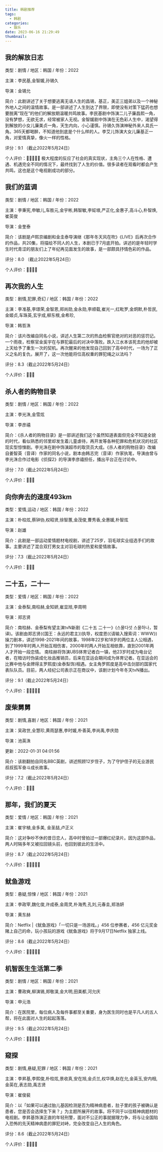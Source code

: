 ```yaml
---
title: 韩剧推荐
tags:
  - 韩剧
categories:
  - 娱乐
date: 2023-06-16 21:29:49
thumbnail:
---
```

## 我的解放日志

类型：剧情 / 地区：韩国 / 年份：2022

主演：李民基,金智媛,孙锡久

导演：金锡允

简介：此剧讲述了关于想要逃离无语人生的昌锡，基正，美正三姐弟以及一个神秘外地人之间的温情故事。是一部讲述了人生到达了界限，即使没有对策下猛药也想要脱离“现在”的他们的解放期温暖共鸣故事。李民基剧中饰演二儿子廉昌熙一角，没有梦想，无欲无求，经常被家人无视。金智媛剧中饰演在无色彩人生中，渴望得到解放的小女儿廉美贞一角，天生内向，小心谨慎。孙锡久饰演神秘外来人具氏一角。365天都喝醉，不知道他到底是个什么样的人。李艾儿饰演大女儿廉基正一角，对爱情真挚，像火一样的性格。

评分：9.1 （截止2022年5月24日）

个人评价：🌟🌟🌟🌟🌟 极大程度的反应了社会的真实现状，主角三个人在性格、遭遇、机遇完全不同的情况下，最终找到了人生的价值。很多读者在观看时都会产生共鸣，这也是这个电视剧成功的部分。

## 我们的蓝调

类型：剧情 / 地区：韩国 / 年份：2022

主演：李秉宪,申敏儿,车胜元,金宇彬,韩智敏,李姃垠,严正化,金惠子,高斗心,朴智焕,崔英俊

导演：金奎泰

简介：该剧是卢熙京编剧和金圭泰导演继《那年冬天风在吹》《LIVE》后再次合作的作品，共20集，将描绘不同人的人生，本剧已于7月底开拍。讲述的是年轻时学生时代青涩的朋友们上了年纪再见面发生的故事，是一部颇具抒情色彩的作品。

评分：8.0 （截止2022年5月24日）

个人评价：🌟🌟🌟🌟

## 再次我的人生

类型：剧情,犯罪,奇幻 / 地区：韩国 / 年份：2022

主演：李准基,李璟荣,金智恩,郑尚勋,金永勋,李顺载,崔光一,红毗罗,金炯默,朴哲民,金姬贞,车珠英,玄宇成,柳东根,金希珍,

导演：韩哲洙

简介：该片改编自同名小说，讲述人生第二次的热血检察官绝对的对恶的惩罚记。一个雨夜，检察官金奚宇在与罪犯最后的对决中落败。跌入江水本该死去的他却被上天给予了重生一次的契机。再次醒来的他发现自己回到了高中时代，一场为了正义之名的复仇，展开了，这一次他能将位高权重的罪犯绳之以法吗？

评分：8.3（截止2022年5月24日）

个人评价：🌟🌟🌟

## 杀人者的购物目录

类型：剧情 / 地区：韩国 / 年份：2022

主演：李光洙,金雪炫

导演：李彦禧

简介：《杀人者的购物目录》是一部讲述我们这个虽然知道表面但完全不知道全貌的时代，看似熟悉的邻里却发生着儿童虐待，再开发等各种犯罪和危机状况的社区现实型惊悚剧。李光洙在剧中饰演超市的取货员大成。《杀人者的购物目录》改编自姜智英（音译）作家的同名小说，剧本由韩志完（音译）作家执笔，导演由曾与李光洙合作过电影《侦探2》的导演李彦禧担任，播出平台正在讨论中。

评分：7.0（截止2022年5月24日）

个人评价：🌟🌟🌟

## 向你奔去的速度493km

类型：爱情,运动 / 地区：韩国 / 年份：2022

主演：朴柱炫,蔡钟协,权昭贤,徐智蕙,金茂俊,曹秀香,全惠媛,朴智炫

导演：赵雄

简介：此剧是一部运动爱情题材电视剧，讲述了25岁，羽毛球实业组选手们的故事。主要讲述了混合双打男女主对羽毛球的热爱和爱情故事。

评分：7.3（截止2022年5月24日）

个人评价：🌟🌟🌟

## 二十五，二十一

类型：爱情 / 地区：韩国 / 年份：2022

主演：金泰梨,南柱赫,金知妍,崔显旭,李周明

导演：郑志贤

简介：南柱赫、金泰梨有望主演tvN新剧《二十五 二十一》(스물다섯 스물하나，暂译)。该剧由郑志贤(《国王：永远的君主》)执导，权度恩(《请输入搜索词：WWW》)操刀剧本，讲述1998-2021年间的故事，1998年22岁和18岁的两位主人公相遇，到了1999年时两人开始互相伤害，2000年时两人开始互相依靠，直到2001年两人才开始一段恋情。 南柱赫将饰演UBS体育记者白一镇，他23岁时成为电台记者，在暗访时伪装成化妆品推销员，后来在亚运会期间成为体育记者。在亚运会的比赛中他与金牌得主罗熙度(金泰梨饰)相遇。女主角罗熙度是高中击剑部的国家代表队队员。目前，两人经纪公司表示正在商议中，该剧计划今年冬天tvN播出。

评分：9.1（截止2022年5月24日）

个人评价：🌟🌟🌟🌟🌟 

## 废柴舅舅

类型：剧情,喜剧 / 地区：韩国 / 年份：2021

主演：吴政世,全慧珍,黄雨瑟惠,李时媛,朴善英,李尚禹,李庆勋

导演：池英洙

更新：2022-01-31 04:01:56

简介：该剧翻拍自同名BBC英剧，讲述照顾12岁侄子，为了守护侄子的无业游民叔叔孤军奋斗成长故事。

评分：7.2（截止2022年5月24日）

个人评价：🌟🌟🌟

## 那年，我们的夏天

类型：爱情 / 地区：韩国 / 年份：2021

主演：崔宇植,金多美, 金圣喆,卢正义

简介：这对争吵不休的昔日恋人，高中时曾拍过一部爆红纪录片。因为这部作品，两人时隔多年又被拉回镜头前，也回到彼此的生活中。

评分：8.7（截止2022年5月24日）

个人评价：🌟🌟🌟🌟🌟

## 鱿鱼游戏

类型：悬疑,惊悚 / 地区：韩国 / 年份：2021

主演：李政宰,魏化俊,许成泰,金周灵,朴海秀,孔刘,元春圭,郑浩妍

导演：黄东赫

简介：Netflix |《鱿鱼游戏》「一切只是一场游戏。」456 位参赛者，456 亿元奖金赌上自己的命，玩小孩玩的游戏《鱿鱼游戏》将于9月17日Netflix 独家上线。

评分：8.6（截止2022年5月24日）

个人评价：🌟🌟🌟🌟🌟

## 机智医生生活第二季

类型：剧情 / 地区：韩国 / 年份：2021

主演：曹政奭,柳演锡,郑敬淏,金大明,田美都,河允庆

导演：申元浩

简介：在医院里，每位病人及每件事都至关重要，身为医生同时也是平凡人的五人帮，将在此面对人生的起起落落。

评分：9.5（截止2022年5月24日）

个人评价：🌟🌟🌟🌟🌟

## 窥探

类型：剧情,悬疑,犯罪 / 地区：韩国 / 年份：2021

主演：李昇基,李熙俊,朴柱炫,景收真,安在旭,金贞兰,权华焕,赵在允,金英玉,安内相,金英在,表志勋,禹志贤

导演：崔俊裴

简介：以「如果可以通过胎儿基因检测是否为精神病患者，肚子里的孩子被确认是患者，您是否会选择生下来？」为主题所展开的故事。将不同于以往精神病题材的电视剧。李昇基饰演正直的年轻刑警，面对不公正的事就据理力争，将与让全国陷入恐怖的先天精神病患的罪犯对峙，完全改变自己人生的角色。

评分：8.6（截止2022年5月24日）

个人评价：🌟🌟🌟🌟